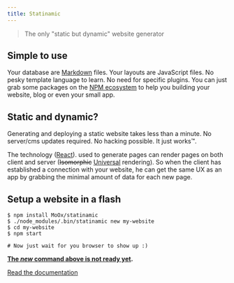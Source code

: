 ```yaml
---
title: Statinamic
---
```


> The only "static but dynamic" website generator

## Simple to use

Your database are [Markdown](https://en.wikipedia.org/wiki/Markdown)
files.
Your layouts are JavaScript files.
No pesky template language to learn.
No need for specific plugins.
You can just grab some packages on the [NPM ecosystem](http://npmjs.org/)
to help you building your website, blog or even your small app.

## Static and dynamic?

Generating and deploying a static website takes less than a minute. No server/cms
updates required. No hacking possible. It just works™.

The technology
([React](http://jlongster.com/Removing-User-Interface-Complexity,-or-Why-React-is-Awesome)).
used to generate pages can render pages on both client and server
(~~Isomorphic~~ [Universal](https://medium.com/@mjackson/universal-javascript-4761051b7ae9)
rendering).
So when the client has established a connection with your website, he can get
the same UX as an app by grabbing the minimal amount of data for each new page.

## Setup a website in a flash

```console
$ npm install MoOx/statinamic
$ ./node_modules/.bin/statinamic new my-website
$ cd my-website
$ npm start

# Now just wait for you browser to show up :)
```

**[The _new_ command above is not ready yet](https://github.com/MoOx/statinamic/issues/16).**

[Read the documentation](docs/)
